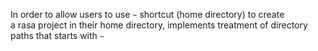 In order to allow users to use `~` shortcut (home directory) to create a rasa project in their home directory, implements treatment of directory paths that starts with `~`
